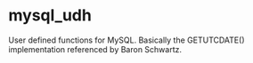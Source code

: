 mysql_udh
=========

User defined functions for MySQL. Basically the GETUTCDATE() implementation referenced by Baron Schwartz.
